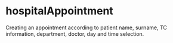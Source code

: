 # hospitalAppointment
 Creating an appointment according to patient name, surname, TC information, department, doctor, day and time selection.
